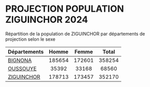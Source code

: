 # PROJECTION POPULATION ZIGUINCHOR 2024
	
Répartition de la population de ZIGUINCHOR par départements de projection selon le sexe
	
| Départements  | Homme | Femme | Total |
| --------- |:-----:|:-----:|:-----:|
| [BIGNONA](BIGNONA) | 185654 | 172601 | 358254 |
| [OUSSOUYE](OUSSOUYE) | 35392 | 33168 | 68560 |
| [ZIGUINCHOR](ZIGUINCHOR) | 178713 | 173457 | 352170 |
